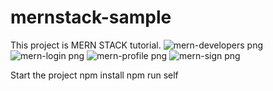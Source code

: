 # mernstack-sample
This project is MERN STACK tutorial.
![mern-developers png](https://user-images.githubusercontent.com/89995315/134789114-6cf0b983-2739-4cd7-8d66-b34118912742.jpg)
![mern-login png](https://user-images.githubusercontent.com/89995315/134789118-a616b375-b47d-46b8-92b2-64fdda6166f1.jpg)
![mern-profile png](https://user-images.githubusercontent.com/89995315/134789123-7daf4cf2-5888-4544-b158-ca424c4427db.jpg)
![mern-sign png](https://user-images.githubusercontent.com/89995315/134789127-dc188251-e200-4d42-9e3d-b010b30fc1f4.jpg)

Start the project
npm install
npm run self
